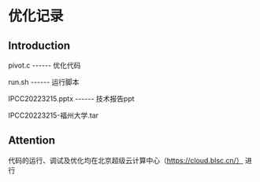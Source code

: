 # 优化记录
## Introduction

pivot.c ------  优化代码 

run.sh ------ 运行脚本

IPCC20223215.pptx ------ 技术报告ppt

IPCC20223215-福州大学.tar

## Attention

代码的运行、调试及优化均在北京超级云计算中心（https://cloud.blsc.cn/） 进行
